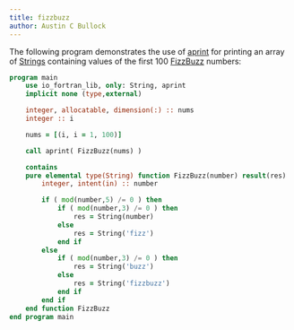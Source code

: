 ```yaml
---
title: fizzbuzz
author: Austin C Bullock
---
```


The following program demonstrates the use of [aprint](../Ref/aprint.html) for printing an array of [Strings](../../type/string.html) containing values of the first 100 [FizzBuzz](https://en.wikipedia.org/wiki/Fizz_buzz) numbers:

```fortran
program main
    use io_fortran_lib, only: String, aprint
    implicit none (type,external)

    integer, allocatable, dimension(:) :: nums
    integer :: i

    nums = [(i, i = 1, 100)]

    call aprint( FizzBuzz(nums) )

    contains
    pure elemental type(String) function FizzBuzz(number) result(res)
        integer, intent(in) :: number

        if ( mod(number,5) /= 0 ) then
            if ( mod(number,3) /= 0 ) then
                res = String(number)
            else
                res = String('fizz')
            end if
        else
            if ( mod(number,3) /= 0 ) then
                res = String('buzz')
            else
                res = String('fizzbuzz')
            end if
        end if
    end function FizzBuzz
end program main
```
